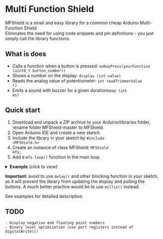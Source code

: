 # Multi Function Shield
MFShield is a small and easy library for a common cheap Arduino Multi-Function Shield<br />
Eliminates the need for using code snippets and pin definitions - you just simply call the library functions.

## What is does
- Calls a function when a button is pressed: <code>onKeyPress(yourFunction (uint8_t button_number))</code>
- Shows a number on the display: <code>display (int value)</code>
- Reads the analog value of potentiometer: <code>int readTrimmerValue ()</code> 
- Emits a sound with buzzer for a given duration<code>beep (int ms)</code>

## Quick start
1. Download and unpack a ZIP archive to your Arduino/libraries folder, rename folder MFShield-master to MFShield.
2. Open Arduino IDE and create a new sketch 
3. Include the library in your sketch by <code>#include &lt;MFShield.h&gt;</code>
4. Create an instance of class MFShield: <code>MFShield mfs;</code>
5. Add a <code>mfs.loop()</code> function in the main loop.

<details>
<summary><b>Example</b> <i>(click to view)</i></summary>

 ```arduino
#include <MFShield.h>

MFShield mfs;

void setup ()
{
	// some init stuff
}

void loop ()
{
	mfs.loop();
	// your code here
}
```
</details>

<b>Important</b>: avoid to use <code>delay()</code> and other blocking function in your sketch,
as it will prevent the library from updating the display and polling the buttons.
A much better practice would be to use <code>millis()</code> instead.

See examples for detailed description.
	
## TODO
	- Display negative and floating point numbers
	- Binary level optimisation (use port registers instead of digitalWrite())
